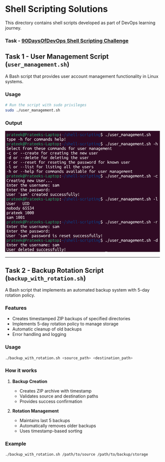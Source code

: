 # Shell Scripting Solutions

This directory contains shell scripts developed as part of DevOps learning journey.

### **Task** - [90DaysOfDevOps Shell Scripting Challenge](https://github.com/LondheShubham153/90DaysOfDevOps/tree/master/2025/shell_scripting)

## Task 1 - User Management Script (`user_management.sh`)

A Bash script that provides user account management functionality in Linux systems.

### Usage
```bash
# Run the script with sudo privileges
sudo ./user_management.sh
```

### Output
![alt text](image.png)


---


## Task 2 - Backup Rotation Script (`backup_with_rotation.sh`)
A Bash script that implements an automated backup system with 5-day rotation policy.

### Features
- Creates timestamped ZIP backups of specified directories
- Implements 5-day rotation policy to manage storage
- Automatic cleanup of old backups
- Error handling and logging

### Usage
```bash
./backup_with_rotation.sh <source_path> <destination_path>
```

### How it works
1. **Backup Creation**
   - Creates ZIP archive with timestamp
   - Validates source and destination paths
   - Provides success confirmation

2. **Rotation Management**
   - Maintains last 5 backups
   - Automatically removes older backups
   - Uses timestamp-based sorting

### Example
```bash
./backup_with_rotation.sh /path/to/source /path/to/backup/storage
```

